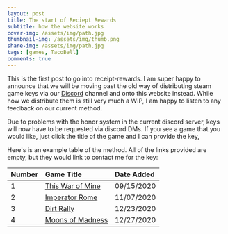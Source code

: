 ```yaml
---
layout: post
title: The start of Reciept Rewards
subtitle: how the website works
cover-img: /assets/img/path.jpg
thumbnail-img: /assets/img/thumb.png
share-img: /assets/img/path.jpg
tags: [games, TacoBell]
comments: true
---
```

This is the first post to go into receipt-rewards. I am super happy to announce that we will be moving past the old way of distributing steam game keys via our [Discord](https://discord.gg/sVdUh6F) channel and onto this website instead. While how we distribute them is still very much a WIP, I am happy to listen to any feedback on our current method. 

Due to problems with the honor system in the current discord server, keys will now have to be requested via discord DMs. If you see a game that you would like, just click the title of the game and I can provide the key, 

Here's is an example table of the method. All of the links provided are empty, but they would link to contact me for the key:

| Number | Game Title | Date Added |
| :------ |:--- | :--- |
| 1 | [This War of Mine]() | 09/15/2020 |
| 2 | [Imperator Rome]() | 11/07/2020 |
| 3 | [Dirt Rally]() | 12/23/2020 |
| 4 | [Moons of Madness]() | 12/27/2020 |

